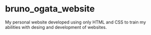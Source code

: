# bruno_ogata_website
My personal website developed using only HTML and CSS to train my abilities with desing and development of websites.
